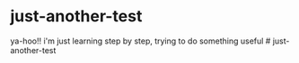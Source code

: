# just-another-test
ya-hoo!! i'm just learning step by step, trying to do something useful
#   j u s t - a n o t h e r - t e s t  
 